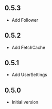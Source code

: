 ## 0.5.3

- Add Follower

## 0.5.2

- Add FetchCache

## 0.5.1

- Add UserSettings

## 0.5.0

- Initial version
